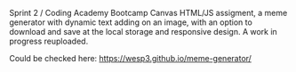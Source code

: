 Sprint 2 / Coding Academy Bootcamp
Canvas HTML/JS assigment, a meme generator with dynamic text adding on an image, with an option to download and save at the local storage and responsive design. 
A work in progress reuploaded.

Could be checked here: https://wesp3.github.io/meme-generator/
